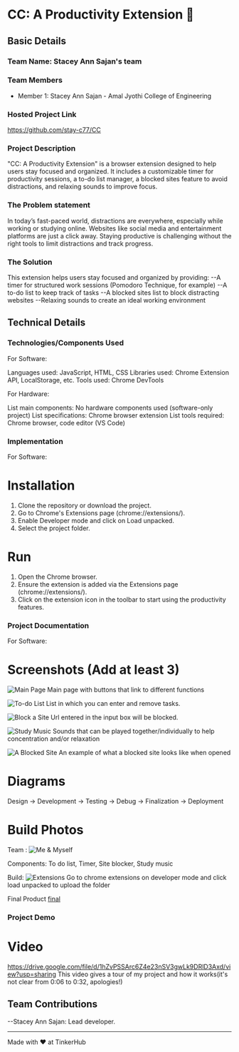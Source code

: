 # CC: A Productivity Extension 🎯


## Basic Details
### Team Name: Stacey Ann Sajan's team

### Team Members
- Member 1: Stacey Ann Sajan - Amal Jyothi College of Engineering

### Hosted Project Link
https://github.com/stay-c77/CC

### Project Description
"CC: A Productivity Extension" is a browser extension designed to help users stay focused and organized. It includes a customizable timer for productivity sessions, a to-do list manager, a blocked sites feature to avoid distractions, and relaxing sounds to improve focus.

### The Problem statement
In today’s fast-paced world, distractions are everywhere, especially while working or studying online. Websites like social media and entertainment platforms are just a click away. Staying productive is challenging without the right tools to limit distractions and track progress.

### The Solution
This extension helps users stay focused and organized by providing:
--A timer for structured work sessions (Pomodoro Technique, for example)
--A to-do list to keep track of tasks
--A blocked sites list to block distracting websites
--Relaxing sounds to create an ideal working environment


## Technical Details
### Technologies/Components Used
For Software:

Languages used: JavaScript, HTML, CSS
Libraries used: Chrome Extension API, LocalStorage, etc.
Tools used: Chrome DevTools

For Hardware:

List main components: No hardware components used (software-only project)
List specifications: Chrome browser extension
List tools required: Chrome browser, code editor (VS Code)

### Implementation
For Software:
# Installation
1. Clone the repository or download the project.
2. Go to Chrome's Extensions page (chrome://extensions/).
3. Enable Developer mode and click on Load unpacked.
4. Select the project folder.

# Run
1. Open the Chrome browser.
2. Ensure the extension is added via the Extensions page (chrome://extensions/).
3. Click on the extension icon in the toolbar to start using the productivity features.

### Project Documentation
For Software:

# Screenshots (Add at least 3)
![Main Page](https://github.com/user-attachments/assets/bddcc668-ecb1-4759-8157-457d89680b1b)
Main page with buttons that link to different functions

![To-do List](https://github.com/user-attachments/assets/ecfc0e9e-8ed9-46cc-8ec8-37e0169f901c)
List in which you can enter and remove tasks.

![Block a Site](https://github.com/user-attachments/assets/458c3877-7859-4606-b7ce-80f642fd7bbd)
Url entered in the input box will be blocked.

![Study Music](https://github.com/user-attachments/assets/b417d5c5-f811-4223-8734-10384b33b610)
Sounds that can be played together/individually to help concentration and/or relaxation 

![A Blocked Site](https://github.com/user-attachments/assets/dc0cc510-cb08-46e2-8f0a-cd0dcb0752e3)
An example of what a blocked site looks like when opened

# Diagrams
Design -> Development -> Testing -> Debug -> Finalization -> Deployment


# Build Photos
Team :
![Me & Myself](https://github.com/user-attachments/assets/102cf4c6-efd1-4b02-a6b2-5b863a76e11e)

Components: To do list, Timer, Site blocker, Study music

Build: ![Extensions](https://github.com/user-attachments/assets/5d6c97b7-1c60-4b3c-acc0-50df01984a40)
Go to chrome extensions on developer mode and click load unpacked to upload the folder

Final Product [final](https://github.com/user-attachments/assets/9d97a264-3522-4130-ad72-13b2734abd58)


### Project Demo
# Video
https://drive.google.com/file/d/1hZvPSSArc6Z4e23nSV3gwLk9DRlD3Axd/view?usp=sharing
This video gives a tour of my project and how it works(it's not clear from 0:06 to 0:32, apologies!)

## Team Contributions
--Stacey Ann Sajan: Lead developer.

---
Made with ❤️ at TinkerHub
